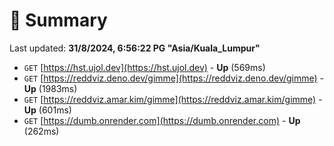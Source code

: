 # 📖 Summary
Last updated: **31/8/2024, 6:56:22 PG "Asia/Kuala_Lumpur"**

- `GET` [https://hst.ujol.dev](https://hst.ujol.dev) - **Up** (569ms)
- `GET` [https://reddviz.deno.dev/gimme](https://reddviz.deno.dev/gimme) - **Up** (1983ms)
- `GET` [https://reddviz.amar.kim/gimme](https://reddviz.amar.kim/gimme) - **Up** (601ms)
- `GET` [https://dumb.onrender.com](https://dumb.onrender.com) - **Up** (262ms)
